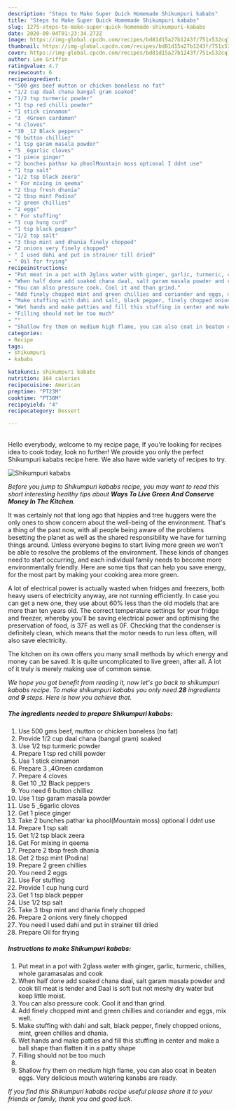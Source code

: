 ```yaml
---
description: "Steps to Make Super Quick Homemade Shikumpuri kababs"
title: "Steps to Make Super Quick Homemade Shikumpuri kababs"
slug: 1275-steps-to-make-super-quick-homemade-shikumpuri-kababs
date: 2020-09-04T01:23:34.272Z
image: https://img-global.cpcdn.com/recipes/bd81d15a27b1243f/751x532cq70/shikumpuri-kababs-recipe-main-photo.jpg
thumbnail: https://img-global.cpcdn.com/recipes/bd81d15a27b1243f/751x532cq70/shikumpuri-kababs-recipe-main-photo.jpg
cover: https://img-global.cpcdn.com/recipes/bd81d15a27b1243f/751x532cq70/shikumpuri-kababs-recipe-main-photo.jpg
author: Lee Griffin
ratingvalue: 4.7
reviewcount: 6
recipeingredient:
- "500 gms beef mutton or chicken boneless no fat"
- "1/2 cup daal chana bangal gram soaked"
- "1/2 tsp turmeric powder"
- "1 tsp red chilli powder"
- "1 stick cinnamon"
- "3 _4Green cardamon"
- "4 cloves"
- "10 _12 Black peppers"
- "6 button chilliez"
- "1 tsp garam masala powder"
- "5 _6garlic cloves"
- "1 piece ginger"
- "2 bunches pathar ka phoolMountain moss optional I ddnt use"
- "1 tsp salt"
- "1/2 tsp black zeera"
- " For mixing in qeema"
- "2 tbsp fresh dhania"
- "2 tbsp mint Podina"
- "2 green chillies"
- "2 eggs"
- " For stuffing"
- "1 cup hung curd"
- "1 tsp black pepper"
- "1/2 tsp salt"
- "3 tbsp mint and dhania finely chopped"
- "2 onions very finely chopped"
- " I used dahi and put in strainer till dried"
- " Oil for frying"
recipeinstructions:
- "Put meat in a pot with 2glass water with ginger, garlic, turmeric, chillies, whole garamasalas and cook"
- "When half done add soaked chana daal, salt garam masala powder and cook till meat is tender and Daal is soft but not meshy dry water but keep little moist."
- "You can also pressure cook. Cool it and than grind."
- "Add finely chopped mint and green chillies and coriander and eggs, mix well."
- "Make stuffing with dahi and salt, black pepper, finely chopped onions, mint, green chillies and dhania."
- "Wet hands and make patties and fill this stuffing in center and make a ball shape than flatten it in a patty shape"
- "Filling should not be too much"
- ""
- "Shallow fry them on medium high flame, you can also coat in beaten eggs. Very delicious mouth watering kanabs are ready."
categories:
- Recipe
tags:
- shikumpuri
- kababs

katakunci: shikumpuri kababs 
nutrition: 164 calories
recipecuisine: American
preptime: "PT23M"
cooktime: "PT30M"
recipeyield: "4"
recipecategory: Dessert

---
```

<br>
Hello everybody, welcome to my recipe page, If you're looking for recipes idea to cook today, look no further! We provide you only the perfect Shikumpuri kababs recipe here. We also have wide variety of recipes to try.
<br>


![Shikumpuri kababs](https://img-global.cpcdn.com/recipes/bd81d15a27b1243f/751x532cq70/shikumpuri-kababs-recipe-main-photo.jpg)

<i>Before you jump to Shikumpuri kababs recipe, you may want to read this short interesting healthy tips about 
<strong>Ways To Live Green And Conserve Money In The Kitchen</strong>.</i>
</br>

It was certainly not that long ago that hippies and tree huggers were the only ones to show concern about the well-being of the environment. That's a thing of the past now, with all people being aware of the problems besetting the planet as well as the shared responsibility we have for turning things around. Unless everyone begins to start living more green we won't be able to resolve the problems of the environment. These kinds of changes need to start occurring, and each individual family needs to become more environmentally friendly. Here are some tips that can help you save energy, for the most part by making your cooking area more green.

A lot of electrical power is actually wasted when fridges and freezers, both heavy users of electricity anyway, are not running efficiently. In case you can get a new one, they use about 60% less than the old models that are more than ten years old. The correct temperature settings for your fridge and freezer, whereby you'll be saving electrical power and optimising the preservation of food, is 37F as well as 0F. Checking that the condenser is definitely clean, which means that the motor needs to run less often, will also save electricity.

The kitchen on its own offers you many small methods by which energy and money can be saved. It is quite uncomplicated to live green, after all. A lot of it truly is merely making use of common sense.


<i>We hope you got benefit from reading it, now let's go back to shikumpuri kababs recipe. To make shikumpuri kababs you only need <strong>28</strong> ingredients and <strong>9</strong> steps. Here is how you achieve that.
</i>

##### The ingredients needed to prepare Shikumpuri kababs:

1. Use 500 gms beef, mutton or chicken boneless (no fat)
1. Provide 1/2 cup daal chana (bangal gram) soaked
1. Use 1/2 tsp turmeric powder
1. Prepare 1 tsp red chilli powder
1. Use 1 stick cinnamon
1. Prepare 3 _4Green cardamon
1. Prepare 4 cloves
1. Get 10 _12 Black peppers
1. You need 6 button chilliez
1. Use 1 tsp garam masala powder
1. Use 5 _6garlic cloves
1. Get 1 piece ginger
1. Take 2 bunches pathar ka phool(Mountain moss) optional I ddnt use
1. Prepare 1 tsp salt
1. Get 1/2 tsp black zeera
1. Get  For mixing in qeema
1. Prepare 2 tbsp fresh dhania
1. Get 2 tbsp mint (Podina)
1. Prepare 2 green chillies
1. You need 2 eggs
1. Use  For stuffing
1. Provide 1 cup hung curd
1. Get 1 tsp black pepper
1. Use 1/2 tsp salt
1. Take 3 tbsp mint and dhania finely chopped
1. Prepare 2 onions very finely chopped
1. You need  I used dahi and put in strainer till dried
1. Prepare  Oil for frying


##### Instructions to make Shikumpuri kababs:

1. Put meat in a pot with 2glass water with ginger, garlic, turmeric, chillies, whole garamasalas and cook
1. When half done add soaked chana daal, salt garam masala powder and cook till meat is tender and Daal is soft but not meshy dry water but keep little moist.
1. You can also pressure cook. Cool it and than grind.
1. Add finely chopped mint and green chillies and coriander and eggs, mix well.
1. Make stuffing with dahi and salt, black pepper, finely chopped onions, mint, green chillies and dhania.
1. Wet hands and make patties and fill this stuffing in center and make a ball shape than flatten it in a patty shape
1. Filling should not be too much
1. 
1. Shallow fry them on medium high flame, you can also coat in beaten eggs. Very delicious mouth watering kanabs are ready.


<i>If you find this Shikumpuri kababs recipe useful please share it to your friends or family, thank you and good luck.</i>
